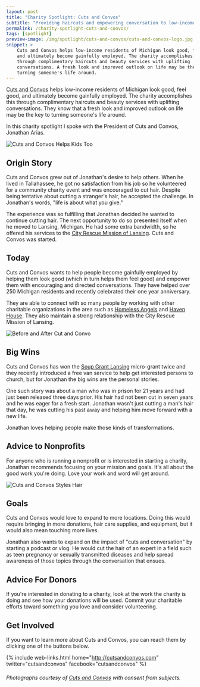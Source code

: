 ```yaml
---
layout: post
title: "Charity Spotlight: Cuts and Convos"
subtitle: "Providing haircuts and empowering conversation to low-income residents of Michigan."
permalink: /charity-spotlight-cuts-and-convos/
tags: [spotlight]
preview-image: /img/spotlight/cuts-and-convos/cuts-and-convos-logo.jpg
snippet: >
    Cuts and Convos helps low-income residents of Michigan look good, feel good,
    and ultimately become gainfully employed. The charity accomplishes this
    through complimentary haircuts and beauty services with uplifting
    conversations. A fresh look and improved outlook on life may be the key to
    turning someone's life around.
---
```


[Cuts and Convos][1] helps low-income residents of Michigan look good, feel good, and ultimately become gainfully employed. The charity accomplishes this through complimentary haircuts and beauty services with uplifting conversations. They know that a fresh look and improved outlook on life may be the key to turning someone's life around.

In this charity spotlight I spoke with the President of Cuts and Convos, Jonathan Arias.

![][7]

## Origin Story

Cuts and Convos grew out of Jonathan's desire to help others. When he lived in Tallahassee, he got no satisfaction from his job so he volunteered for a community charity event and was encouraged to cut hair. Despite being tentative about cutting a stranger's hair, he accepted the challenge. In Jonathan's words, "life is about what you give."

The experience was so fulfilling that Jonathan decided he wanted to continue cutting hair. The next opportunity to do so presented itself when he moved to Lansing, Michigan. He had some extra bandwidth, so he offered his services to the [City Rescue Mission of Lansing][2]. Cuts and Convos was started.

## Today

Cuts and Convos wants to help people become gainfully employed by helping them look good (which in turn helps them feel good) and empower them with encouraging and directed conversations. They have helped over 250 Michigan residents and recently celebrated their one year anniversary.

They are able to connect with so many people by working with other charitable organizations in the area such as [Homeless Angels][3] and [Haven House][4]. They also maintain a strong relationship with the City Rescue Mission of Lansing.

![][5]

## Big Wins

Cuts and Convos has won the [Soup Grant Lansing][8] micro-grant twice and they recently introduced a free van service to help get interested persons to church, but for Jonathan the big wins are the personal stories.

One such story was about a man who was in prison for 21 years and had just been released three days prior. His hair had not been cut in seven years and he was eager for a fresh start. Jonathan wasn't just cutting a man's hair that day, he was cutting his past away and helping him move forward with a new life.

Jonathan loves helping people make those kinds of transformations.

## Advice to Nonprofits

For anyone who is running a nonprofit or is interested in starting a charity, Jonathan recommends focusing on your mission and goals. It's all about the good work you're doing. Love your work and word will get around.

![][6]

## Goals

Cuts and Convos would love to expand to more locations. Doing this would require bringing in more donations, hair care supplies, and equipment, but it would also mean touching more lives.

Jonathan also wants to expand on the impact of "cuts and conversation" by starting a podcast or vlog. He would cut the hair of an expert in a field such as teen pregnancy or sexually transmitted diseases and help spread awareness of those topics through the conversation that ensues.

## Advice For Donors

If you're interested in donating to a charity, look at the work the charity is doing and see how your donations will be used. Commit your charitable efforts toward something you love and consider volunteering.

## Get Involved

If you want to learn more about Cuts and Convos, you can reach them by clicking one of the buttons below.

{% include web-links.html home="http://cutsandconvos.com" twitter="cutsandconvos" facebook="cutsandconvos" %}

###### Photographs courtesy of [Cuts and Convos][1] with consent from subjects.



[1]: http://cutsandconvos.com "Cuts and Convos Homepage"
[2]: http://lcrm.org/ "Lansing City Rescue Mission Homepage"
[3]: http://www.homelessangels.org/ "Homeless Angels"
[4]: http://www.havenhouseel.org/ "Haven House"
[5]: /img/spotlight/cuts-and-convos/cuts-and-convos-before-after.jpg "Before and After Cut and Convo"
[6]: /img/spotlight/cuts-and-convos/cuts-and-convos-hair-styling.jpg "Cuts and Convos Styles Hair"
[7]: /img/spotlight/cuts-and-convos/cuts-and-convos-kids-too.jpg "Cuts and Convos Helps Kids Too"
[8]: http://soupgrantlansing.com/ "Soup Grant Lansing Homepage"
